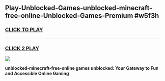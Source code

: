 
## Play-Unblocked-Games-unblocked-minecraft-free-online-Unblocked-Games-Premium #w5f3h
<h3>
<a href="https://premium.freeplayer.one?title=unblocked-minecraft-free-online&ref=12M">CLICK TO PLAY</a></h3>
<hr>

<h3>
<a href="https://premium.freeplayer.one?title=unblocked-minecraft-free-online&ref=12M">CLICK 2 PLAY</a>
  
</h3>

<a href="https://premium.freeplayer.one?title=unblocked-minecraft-free-online&ref=12M"><img src="https://clearcache.store/games.png"></a>


**unblocked-minecraft-free-online games unblocked: Your Gateway to Fun and Accessible Online Gaming**
